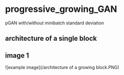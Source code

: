 # progressive_growing_GAN
pGAN with/without minibatch standard deviation
## architecture of a single block
## image 1
![example image](/architecture of a growing block.PNG)
